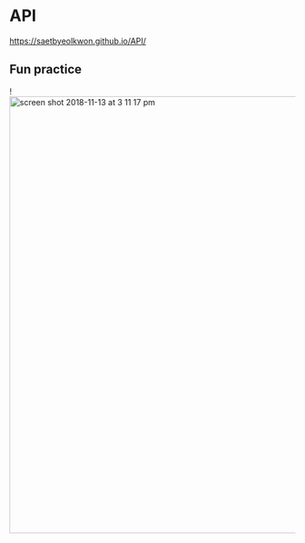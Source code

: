 # API
https://saetbyeolkwon.github.io/API/

## Fun practice
!<img width="770" alt="screen shot 2018-11-13 at 3 11 17 pm" src="https://user-images.githubusercontent.com/43006719/48440309-92267e00-e756-11e8-9b19-423bff675095.png">

